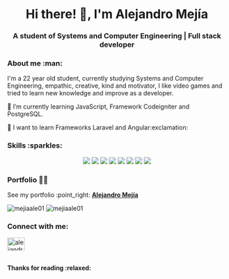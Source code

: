 <h1 align="center"> Hi there! 👋, I'm Alejandro Mejía </h1>
<h3 align="center"> A student of Systems and Computer Engineering | Full stack developer </h3>
<h3> About me :man: </h3>
<p> I'm a 22 year old student, currently studying Systems and Computer Engineering, empathic, creative, kind and motivator, I like video games and tried to learn new knowledge and improve as a developer. </p>
<p> 🔭 I’m currently learning JavaScript, Framework Codeigniter and PostgreSQL. </p>
<p> 🌱 I want to learn Frameworks Laravel and Angular:exclamation: </p>
<h3> Skills :sparkles: </h3>
<p align="center">
  <img src="https://img.shields.io/badge/-HTML-E34F26?logo=html5&logoColor=white&style=for-the-badge">
  <img src="https://img.shields.io/badge/-CSS-1572B6?logo=css3&logoColor=white&style=for-the-badge">
  <img src="https://img.shields.io/badge/-Javascript-F7DF1E?logo=javascript&logoColor=black&style=for-the-badge">
  <img src="https://img.shields.io/badge/-Bootstrap-7952B3?logo=bootstrap&logoColor=white&style=for-the-badge">
  <img src="https://img.shields.io/badge/-Bulma-00D1B2?logo=bulma&logoColor=white&style=for-the-badge">
  <img src="https://img.shields.io/badge/-PHP-777BB4?logo=php&logoColor=white&style=for-the-badge">
  <img src="https://img.shields.io/badge/-Git-F05032?logo=git&logoColor=white&style=for-the-badge">
  <img src="https://img.shields.io/badge/-MySQL-4479A1?logo=mysql&logoColor=white&style=for-the-badge">
</p>
<h3 align="left"> Portfolio 👨‍💻 </h3>
<p>
  See my portfolio :point_right:
  <a href="https://mejiaale01.github.io" title="Portfolio"><b> Alejandro Mejía </b></a>
</p>
<p align="left">
  <img src="https://github-readme-streak-stats.herokuapp.com/?user=mejiaale01&" alt="mejiaale01" />
  <img src="https://github-readme-stats.vercel.app/api/top-langs?username=mejiaale01&show_icons=true&locale=en&layout=compact" alt="mejiaale01" />
</p>
<h3 align="left"> Connect with me: </h3>
<p>
  <a href="https://linkedin.com/in/alejandro-mejía-web-developer" target="blank">
    <img align="center" src="https://raw.githubusercontent.com/rahuldkjain/github-profile-readme-generator/master/src/images/icons/Social/linked-in-alt.svg" alt="alejandro-mejía-web-developer" height="30" width="40" />
  </a>
</p>
<br>
<b> Thanks for reading :relaxed: </b>